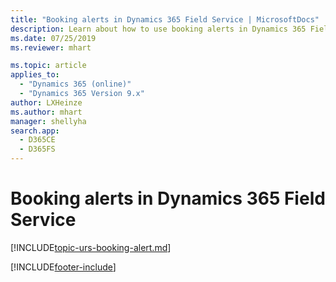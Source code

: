 ```yaml
---
title: "Booking alerts in Dynamics 365 Field Service | MicrosoftDocs"
description: Learn about how to use booking alerts in Dynamics 365 Field Service
ms.date: 07/25/2019
ms.reviewer: mhart

ms.topic: article
applies_to: 
  - "Dynamics 365 (online)"
  - "Dynamics 365 Version 9.x"
author: LXHeinze 
ms.author: mhart 
manager: shellyha
search.app: 
  - D365CE
  - D365FS
---
```


# Booking alerts in Dynamics 365 Field Service

[!INCLUDE[topic-urs-booking-alert.md](../shared/urs/booking-alert.md)]


[!INCLUDE[footer-include](../includes/footer-banner.md)]